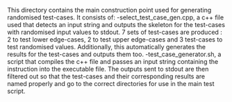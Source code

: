 This directory contains the main construction point used for generating
randomised test-cases. It consists of:
-select_test_case_gen.cpp, a c++ file used that detects an input string and
  outputs the skeleton for the test-cases with randomised input values to stdout.
  7 sets of test-cases are produced : 2 to test lower edge-cases, 2 to test upper
  edge-cases and 3 test-cases to test randomised values.
  Additionally, this automatically generates the results for the test-cases and
  outputs them too.
-test_case_generator.sh, a script that compiles the c++ file and passes an input
  string containing the instruction into the executable file.
  The outputs sent to stdout are then filtered out so that the test-cases and
  their corresponding results are named properly and go to the correct
  directories for use in the main test script.

